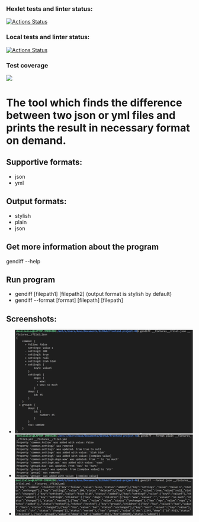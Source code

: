 ### Hexlet tests and linter status:

[![Actions Status](https://github.com/DaniilAliev/frontend-project-46/workflows/hexlet-check/badge.svg)](https://github.com/DaniilAliev/frontend-project-46/actions)

### Local tests and linter status:

[![Actions Status](https://github.com/DaniilAliev/frontend-project-46/workflows/.github/workflows/main.yml/badge.svg)](https://github.com/DaniilAliev/frontend-project-46/actions)

### Test coverage

<a href="https://codeclimate.com/github/DaniilAliev/frontend-project-46/test_coverage"><img src="https://api.codeclimate.com/v1/badges/043f2dee95189c3cf859/test_coverage" /></a>

# The tool which finds the difference between two json or yml files and prints the result in necessary format on demand.

## Supportive formats:

- json
- yml

## Output formats:

- stylish
- plain
- json

## Get more information about the program

gendiff --help

## Run program

- gendiff [filepath1] [filepath2] (output format is stylish by default)
- gendiff --format [format] [filepath] [filepath]

## Screenshots:

- ![Stylish output form (default)](/pictures/json%20stylish.jpg)
- ![Plain output form](/pictures/yml%20plain.jpg)
- ![JSON output form](/pictures/yml%20json.jpg)
